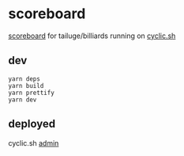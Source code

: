 # scoreboard

[scoreboard](https://tailuge-billiards.cyclic.app/) for tailuge/billiards running on [cyclic.sh](https://app.cyclic.sh/#/app/tailuge-scoreboard/overview)

## dev

```shell
yarn deps
yarn build
yarn prettify
yarn dev
```

## deployed

cyclic.sh [admin](https://app.cyclic.sh/#/app/tailuge-scoreboard/overview)
